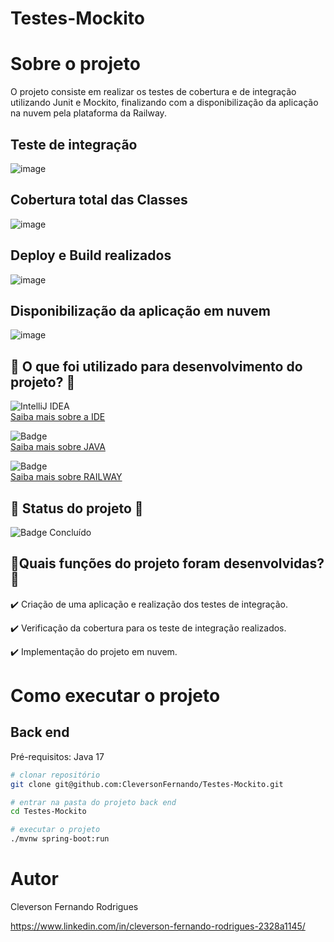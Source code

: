 # Testes-Mockito

# Sobre o projeto
O projeto consiste em realizar os testes de cobertura e de integração utilizando Junit e Mockito, finalizando com a disponibilização da aplicação na nuvem pela plataforma da Railway.

## Teste de integração

![image](https://github.com/CleversonFernando/workshop_springboot_MDB/assets/112774274/62e1eecf-a301-443a-96fa-0b601cbc8ebe)

## Cobertura total das Classes

![image](https://github.com/CleversonFernando/workshop_springboot_MDB/assets/112774274/2f55e6f3-0a2d-426d-bdc9-150fc95d8c5c)

## Deploy e Build realizados

![image](https://github.com/CleversonFernando/workshop_springboot_MDB/assets/112774274/d9c5c662-01e1-48c5-834b-9a28187fb072)

## Disponibilização da aplicação em nuvem

![image](https://github.com/CleversonFernando/workshop_springboot_MDB/assets/112774274/77e2e9de-8f3d-487c-b364-7319cede47b1)


## 📁 O que foi utilizado para desenvolvimento do projeto? 📁

![IntelliJ IDEA](https://img.shields.io/badge/IntelliJIDEA-000000.svg?style=for-the-badge&logo=intellij-idea&logoColor=white)
<br>
[Saiba mais sobre a IDE](https://www.jetbrains.com/idea/) 

![Badge](https://img.shields.io/static/v1?label=Java&message=Linguagem&color=blue&style=for-the-badge&logo=java)
<br>
[Saiba mais sobre JAVA](https://www.alura.com.br/artigos/java) 

![Badge](https://img.shields.io/badge/Railway-131415?style=for-the-badge&logo=railway&logoColor=white)
<br>
[Saiba mais sobre RAILWAY](https://railway.app/) 

##  :construction: Status do projeto  :construction:
  ![Badge Concluído](http://img.shields.io/static/v1?label=STATUS&message=%20Concluído&color=GREEN&style=for-the-badge) 


## 📑Quais funções do projeto foram desenvolvidas? 📑

✔️ Criação de uma aplicação e realização dos testes de integração.

✔️ Verificação da cobertura para os teste de integração realizados.

✔️ Implementação do projeto em nuvem.

# Como executar o projeto

## Back end
Pré-requisitos: Java 17

```bash
# clonar repositório
git clone git@github.com:CleversonFernando/Testes-Mockito.git

# entrar na pasta do projeto back end
cd Testes-Mockito

# executar o projeto
./mvnw spring-boot:run
```

# Autor

Cleverson Fernando Rodrigues

https://www.linkedin.com/in/cleverson-fernando-rodrigues-2328a1145/
